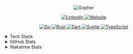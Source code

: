 <p align="center">
    <img alt="Gopher" src="./assets/dancing-gopher.gif"></a>
</p>

<p align="center">
    <a href="https://www.linkedin.com/in/standa-zeman" target="_blank">
        <img alt="LinkedIn" src="https://img.shields.io/badge/LinkedIn-0077B5?style=for-the-badge&logo=linkedin&logoColor=white">
    </a>
    <a href="https://standa.dev" target="_blank">
        <img alt="Website" src="https://img.shields.io/badge/website-000000?style=for-the-badge&logo=About.me&logoColor=white">
    </a>
</p>

<p align="center">
    <a href="https://github.com/stanislav-zeman?tab=repositories&language=go" target="_blank">
        <img alt="Go" src="https://img.shields.io/badge/Go-00ADD8?style=for-the-badge&logo=go&logoColor=white">
    </a>
    <a href="https://github.com/stanislav-zeman?tab=repositories&language=rust" target="_blank">
        <img alt="Rust" src="https://img.shields.io/badge/Rust-000000?style=for-the-badge&logo=rust&logoColor=white">
    </a>
    <a href="https://github.com/stanislav-zeman?tab=repositories&language=dart" target="_blank">
        <img alt="Dart" src="https://img.shields.io/badge/Dart-%230175C2.svg?style=for-the-badge&logo=dart&logoColor=white">
    </a>
    <a href="https://github.com/stanislav-zeman?tab=repositories&language=svelte" target="_blank">
        <img alt="Svelte" src="https://img.shields.io/badge/Svelte-4A4A55?style=for-the-badge&logo=svelte">
    </a>
    <a href="https://github.com/stanislav-zeman?tab=repositories&language=typescript" target="_blank">
        <img alt="TypeScript" src="https://img.shields.io/badge/TypeScript-3178C6?style=for-the-badge&logo=typescript&logoColor=white">
    </a>
</p>

<details>
    <summary>Tech Stack</summary>
    <br>

| Topic           | Tech                                                            |
| --------------- | --------------------------------------------------------------- |
| Languages       | Go, Rust, Dart, TypeScript, Lua                                 |
| Frameworks      | Flutter, Svelte                                                 |
| Domains         | Web Development, Streaming                                      |
| APIs            | REST, gRPC, GraphQL                                             |
| Databases       | PostgreSQL, MySQL/MariaDB, SQLite, Redis, InfluxDB              |
| Message Brokers | NATS, RabbitMQ                                                  |
| DevOps          | GitHub Actions, Gitlab CI, Ansible, Docker, Kubernetes, Systemd |
| Observability   | Prometheus, Grafana, Jaeger                                     |
| OS              | MacOS, Linux                                                    |

</details>

<details>
    <summary>GitHub Stats</summary>
    <br>
    <p align="center">
        <img alt="GitHub Stats" src="https://github-readme-stats.vercel.app/api?username=stanislav-zeman&show_icons=true&rank_icon=github&show=reviews,prs_merged,prs_merged_percentage&bg_color=30,00A29C,00ADD8&title_color=fff&text_color=fff&icon_color=5DC9E2&border_radius=8&border_color=fff">
    </p>
</details>

<details>
    <summary>Wakatime Stats</summary>
    <br>
    <p align="center">
        <img alt="Wakatime Stats" src="https://github-readme-stats.vercel.app/api/wakatime?username=standa&bg_color=30,00A29C,00ADD8&title_color=5DC9E2&text_color=fff&icon_color=5DC9E2&border_radius=8&border_color=fff">
    </p>
</details>
